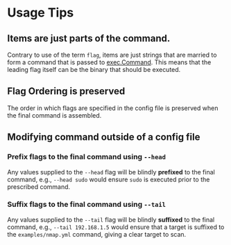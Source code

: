 # Usage Tips

## Items are just parts of the command.

Contrary to use of the term `flag`, items are just strings that are married
to form a command that is passed to [exec.Command](https://pkg.go.dev/os/exec#Command). This
means that the leading flag itself can be the binary that should be executed.

## Flag Ordering is preserved

The order in which flags are specified in the config file is preserved when
the final command is assembled.

## Modifying command outside of a config file

### Prefix flags to the final command using `--head`

Any values supplied to the `--head` flag will be blindly **prefixed**
to the final command, e.g., `--head sudo` would ensure `sudo` is executed
prior to the prescribed command.

### Suffix flags to the final command using `--tail`

Any values supplied to the `--tail` flag will be blindly **suffixed**
to the final command, e.g., `--tail 192.168.1.5` would ensure that a
target is suffixed to the `examples/nmap.yml` command, giving a clear
target to scan.
